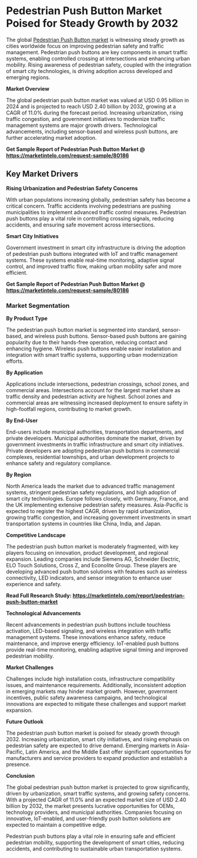 # Pedestrian Push Button Market Poised for Steady Growth by 2032

The global [Pedestrian Push Button market](https://marketintelo.com/report/pedestrian-push-button-market) is witnessing steady growth as cities worldwide focus on improving pedestrian safety and traffic management. Pedestrian push buttons are key components in smart traffic systems, enabling controlled crossing at intersections and enhancing urban mobility. Rising awareness of pedestrian safety, coupled with the integration of smart city technologies, is driving adoption across developed and emerging regions.

**Market Overview**

The global pedestrian push button market was valued at USD 0.95 billion in 2024 and is projected to reach USD 2.40 billion by 2032, growing at a CAGR of 11.0% during the forecast period. Increasing urbanization, rising traffic congestion, and government initiatives to modernize traffic management systems are major growth drivers. Technological advancements, including sensor-based and wireless push buttons, are further accelerating market adoption.

**Get Sample Report of Pedestrian Push Button Market @ https://marketintelo.com/request-sample/80186**

## Key Market Drivers
**Rising Urbanization and Pedestrian Safety Concerns**

With urban populations increasing globally, pedestrian safety has become a critical concern. Traffic accidents involving pedestrians are pushing municipalities to implement advanced traffic control measures. Pedestrian push buttons play a vital role in controlling crossing signals, reducing accidents, and ensuring safe movement across intersections.

**Smart City Initiatives**

Government investment in smart city infrastructure is driving the adoption of pedestrian push buttons integrated with IoT and traffic management systems. These systems enable real-time monitoring, adaptive signal control, and improved traffic flow, making urban mobility safer and more efficient.

**Get Sample Report of Pedestrian Push Button Market @ https://marketintelo.com/request-sample/80186**

### Market Segmentation
**By Product Type**

The pedestrian push button market is segmented into standard, sensor-based, and wireless push buttons. Sensor-based push buttons are gaining popularity due to their hands-free operation, reducing contact and enhancing hygiene. Wireless push buttons enable easier installation and integration with smart traffic systems, supporting urban modernization efforts.

**By Application**

Applications include intersections, pedestrian crossings, school zones, and commercial areas. Intersections account for the largest market share as traffic density and pedestrian activity are highest. School zones and commercial areas are witnessing increased deployment to ensure safety in high-footfall regions, contributing to market growth.

**By End-User**

End-users include municipal authorities, transportation departments, and private developers. Municipal authorities dominate the market, driven by government investments in traffic infrastructure and smart city initiatives. Private developers are adopting pedestrian push buttons in commercial complexes, residential townships, and urban development projects to enhance safety and regulatory compliance.

**By Region**

North America leads the market due to advanced traffic management systems, stringent pedestrian safety regulations, and high adoption of smart city technologies. Europe follows closely, with Germany, France, and the UK implementing extensive pedestrian safety measures. Asia-Pacific is expected to register the highest CAGR, driven by rapid urbanization, growing traffic congestion, and increasing government investments in smart transportation systems in countries like China, India, and Japan.

**Competitive Landscape**

The pedestrian push button market is moderately fragmented, with key players focusing on innovation, product development, and regional expansion. Leading companies include Siemens AG, Schneider Electric, ELO Touch Solutions, Cross Z, and Econolite Group. These players are developing advanced push button solutions with features such as wireless connectivity, LED indicators, and sensor integration to enhance user experience and safety.

**Read Full Research Study: https://marketintelo.com/report/pedestrian-push-button-market**

**Technological Advancements**

Recent advancements in pedestrian push buttons include touchless activation, LED-based signaling, and wireless integration with traffic management systems. These innovations enhance safety, reduce maintenance, and improve energy efficiency. IoT-enabled push buttons provide real-time monitoring, enabling adaptive signal timing and improved pedestrian mobility.

**Market Challenges**

Challenges include high installation costs, infrastructure compatibility issues, and maintenance requirements. Additionally, inconsistent adoption in emerging markets may hinder market growth. However, government incentives, public safety awareness campaigns, and technological innovations are expected to mitigate these challenges and support market expansion.

**Future Outlook**

The pedestrian push button market is poised for steady growth through 2032. Increasing urbanization, smart city initiatives, and rising emphasis on pedestrian safety are expected to drive demand. Emerging markets in Asia-Pacific, Latin America, and the Middle East offer significant opportunities for manufacturers and service providers to expand production and establish a presence.

**Conclusion**

The global pedestrian push button market is projected to grow significantly, driven by urbanization, smart traffic systems, and growing safety concerns. With a projected CAGR of 11.0% and an expected market size of USD 2.40 billion by 2032, the market presents lucrative opportunities for OEMs, technology providers, and municipal authorities. Companies focusing on innovative, IoT-enabled, and user-friendly push button solutions are expected to maintain a competitive edge.

Pedestrian push buttons play a vital role in ensuring safe and efficient pedestrian mobility, supporting the development of smart cities, reducing accidents, and contributing to sustainable urban transportation systems.
